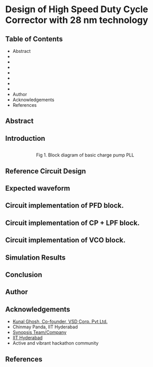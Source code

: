 # Design of High Speed Duty Cycle Corrector with 28 nm technology

## Table of Contents

- Abstract 
- 
- 
- 
- 
- 
- 
- 
- Author
- Acknowledgements
- References
## Abstract


## Introduction

 
<p align="center">
<img src="">
</p>
<p align="center">
Fig 1. Block diagram of basic charge pump PLL
</p>

## Reference Circuit Design



## Expected waveform


## Circuit implementation of PFD block.


## Circuit implementation of CP + LPF block.


## Circuit implementation of VCO block.




  
 
 


## Simulation Results



## Conclusion



## Author



## Acknowledgements

- [Kunal Ghosh, Co-founder, VSD Corp. Pvt Ltd.](https://www.linkedin.com/in/kunal-ghosh-vlsisystemdesign-com-28084836?lipi=urn%3Ali%3Apage%3Ad_flagship3_profile_view_base_contact_details%3B0xcWjpLDThSEo6S9UPO9Tw%3D%3D)
- Chinmay Panda, IIT Hyderabad
- [Synopsis Team/Company](synopsys.com/company/contact-synopsys/office-locations/india/about-synopsys-india.html)
- [IIT Hyderabad](https://www.iith.ac.in/events/2022/02/15/Cloud-Based-Analog-IC-Design-Hackathon/)
- Active and vibrant hackathon community

## References




